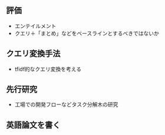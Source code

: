 ## 評価
- エンテイルメント
- クエリ＋「まとめ」などをベースラインとするべきではないか

## クエリ変換手法
- tfidf的なクエリ変換を考える

## 先行研究
- 工場での開発フローなどタスク分解木の研究

## 英語論文を書く